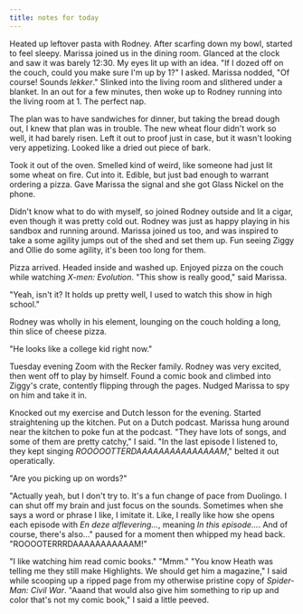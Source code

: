 ```yaml
---
title: notes for today
---
```


Heated up leftover pasta with Rodney.  After scarfing down my bowl,
started to feel sleepy.  Marissa joined us in the dining room.
Glanced at the clock and saw it was barely 12:30.  My eyes lit up with
an idea.  "If I dozed off on the couch, could you make sure I'm up by
1?" I asked.  Marissa nodded, "Of course!  Sounds _lekker_."  Slinked
into the living room and slithered under a blanket.  In an out for a
few minutes, then woke up to Rodney running into the living room at 1.
The perfect nap.

The plan was to have sandwiches for dinner, but taking the bread dough
out, I knew that plan was in trouble.  The new wheat flour didn't work
so well, it had barely risen.  Left it out to proof just in case, but
it wasn't looking very appetizing.  Looked like a dried out piece of
bark.

Took it out of the oven.  Smelled kind of weird, like someone had just
lit some wheat on fire.  Cut into it.  Edible, but just bad enough to
warrant ordering a pizza.  Gave Marissa the signal and she got Glass
Nickel on the phone.

Didn't know what to do with myself, so joined Rodney outside and lit a
cigar, even though it was pretty cold out.  Rodney was just as happy
playing in his sandbox and running around.  Marissa joined us too, and
was inspired to take a some agility jumps out of the shed and set them
up.  Fun seeing Ziggy and Ollie do some agility, it's been too long
for them.

Pizza arrived.  Headed inside and washed up.  Enjoyed pizza on the
couch while watching _X-men: Evolution_.  "This show is really good,"
said Marissa.

"Yeah, isn't it?  It holds up pretty well, I used to watch this show
in high school."

Rodney was wholly in his element, lounging on the couch holding a
long, thin slice of cheese pizza.

"He looks like a college kid right now."

Tuesday evening Zoom with the Recker family.  Rodney was very excited,
then went off to play by himself.  Found a comic book and climbed into
Ziggy's crate, contently flipping through the pages.  Nudged Marissa
to spy on him and take it in.

Knocked out my exercise and Dutch lesson for the evening.  Started
straightening up the kitchen.  Put on a Dutch podcast.  Marissa hung
around near the kitchen to poke fun at the podcast.  "They have lots
of songs, and some of them are pretty catchy," I said.  "In the last
episode I listened to, they kept singing
_ROOOOOTTERDAAAAAAAAAAAAAAAM_," belted it out operatically.

"Are you picking up on words?"

"Actually yeah, but I don't try to.  It's a fun change of pace from
Duolingo.  I can shut off my brain and just focus on the sounds.
Sometimes when she says a word or phrase I like, I imitate it.  Like,
I really like how she opens each episode with _En deze
alflevering..._, meaning _In this episode..._.  And of course, there's
also..." paused for a moment then whipped my head back.
"ROOOOTERRRDAAAAAAAAAAAM!"

"I like watching him read comic books."  "Mmm."  "You know Heath was
telling me they still make Highlights.  We should get him a magazine,"
I said while scooping up a ripped page from my otherwise pristine copy
of _Spider-Man: Civil War_.  "Aaand that would also give him something
to rip up and color that's not my comic book," I said a little peeved.
